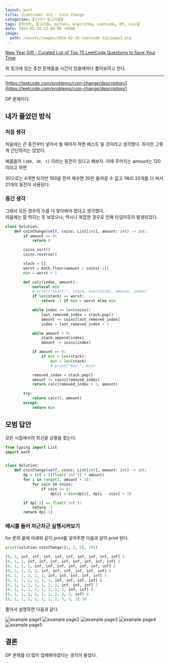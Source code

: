 ```yaml
---
layout: post
title: (Leetcode) 322 - Coin Change
categories: [스터디-알고리즘]
tags: [파이썬, 알고리즘, python, algorithm, Leetcode, DP, coin]
date: 2024-02-26 22:00:00 +0900
image:
  path: /assets/images/2024-02-26-leetcode-322/page1.png
---
```


[New Year Gift - Curated List of Top 75 LeetCode Questions to Save Your Time](https://www.teamblind.com/post/New-Year-Gift---Curated-List-of-Top-75-LeetCode-Questions-to-Save-Your-Time-OaM1orEU)

위 링크에 있는 추천 문제들을 시간이 있을때마다 풀어보려고 한다.

---

[https://leetcode.com/problems/coin-change/description/](https://leetcode.com/problems/coin-change/description/)

DP 문제이다.

## 내가 풀었던 방식

### 처음 생각

처음에는 큰 동전부터 넣어서 될 때까지 하면 베스트 일 것이라고 생각했다. 하지만 그렇게 간단하지는 않았다.  

예를들어 `[100, 30, 1]` 이라는 동전이 있다고 해보자.
이때 주어지는 amount는 120 이라고 하면

30으로는 4개면 되지만 100을 먼저 채우면 30은 들어갈 수 없고 1짜리 20개를 더 써서 21개의 동전이 사용된다.

### 중간 생각

그래서 모든 경우의 수를 다 찾아봐야 겠다고 생각했다.  
처음에는 잘 먹히는 듯 보였으나, 역시나 복잡한 경우로 인해 타임아웃이 발생되었다.

```python
class Solution:
    def coinChange(self, coins: List[int], amount: int) -> int:
        if amount == 0:
            return 0

        coins.sort()
        coins.reverse()

        stack = []
        worst = math.floor(amount / coins[-1])
        min = worst + 1

        def calc(index, amount):
            nonlocal min
            # print("start:", stack, len(stack), amount, index)
            if len(stack) == worst:
                return -1 if min > worst else min

            while index == len(coins):
                last_removed_index = stack.pop()
                amount += coins[last_removed_index]
                index = last_removed_index + 1

            while amount > 0:
                stack.append(index)
                amount -= coins[index]

            if amount == 0:
                if min > len(stack):
                    min = len(stack)
                    # print("min:", min)

            removed_index = stack.pop()
            amount += coins[removed_index]
            return calc(removed_index + 1, amount)

        try:
            return calc(0, amount)
        except:
            return min
```

## 모범 답안

모든 시점에서의 최선을 상황을 찾는다.

```python
from typing import List
import math


class Solution:
    def coinChange(self, coins: List[int], amount: int) -> int:
        dp = [0] + ([float('inf')] * amount)
        for i in range(1, amount + 1):
            for coin in coins:
                if coin <= i:
                    dp[i] = min(dp[i], dp[i - coin] + 1)

        if dp[-1] == float('inf'):
            return -1
        return dp[-1]
```

### 예시를 들어 차근차근 실행시켜보기

for 문의 끝에 아래와 같이 print를 넣어주면 다음과 같이 print 된다.

```python
print(solution.coinChange([1, 2, 5], 10))
```

```python
[0, 1, inf, inf, inf, inf, inf, inf, inf, inf, inf] 1
[0, 1, 1, inf, inf, inf, inf, inf, inf, inf, inf] 2
[0, 1, 1, 2, inf, inf, inf, inf, inf, inf, inf] 3
[0, 1, 1, 2, 2, inf, inf, inf, inf, inf, inf] 4
[0, 1, 1, 2, 2, 1, inf, inf, inf, inf, inf] 5
[0, 1, 1, 2, 2, 1, 2, inf, inf, inf, inf] 6
[0, 1, 1, 2, 2, 1, 2, 2, inf, inf, inf] 7
[0, 1, 1, 2, 2, 1, 2, 2, 3, inf, inf] 8
[0, 1, 1, 2, 2, 1, 2, 2, 3, 3, inf] 9
[0, 1, 1, 2, 2, 1, 2, 2, 3, 3, 2] 10
```

풀어서 설명하면 다음과 같다.

![example page1](/assets/images/2024-02-26-leetcode-322/page1.png)
![example page2](/assets/images/2024-02-26-leetcode-322/page2.png)
![example page3](/assets/images/2024-02-26-leetcode-322/page3.png)
![example page4](/assets/images/2024-02-26-leetcode-322/page4.png)
![example page5](/assets/images/2024-02-26-leetcode-322/page5.png)

## 결론

DP 문제를 더 많이 접해봐야겠다는 생각이 들었다.
